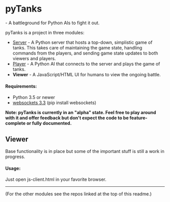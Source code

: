 # pyTanks
 \- A battleground for Python AIs to fight it out.

pyTanks is a project in three modules:
- [Server](https://github.com/JoelEager/pyTanks.Server) - A Python server that hosts a top-down, simplistic game of tanks. This takes care of maintaining the game state, handling commands from the players, and sending game state updates to both viewers and players.
- [Player](https://github.com/JoelEager/pyTanks.Player) - A Python AI that connects to the server and plays the game of tanks.
- **Viewer** - A JavaScript/HTML UI for humans to view the ongoing battle.

#### Requirements:
- Python 3.5 or newer
- [websockets 3.3](https://github.com/aaugustin/websockets) (pip install websockets)

**Note: pyTanks is currently in an "alpha" state. Feel free to play around with it and offer feedback but don't expect the code to be feature-complete or fully documented.**

## Viewer
Base functionality is in place but some of the important stuff is still a work in progress.

#### Usage:
Just open js-client.html in your favorite browser.

---
(For the other modules see the repos linked at the top of this readme.)